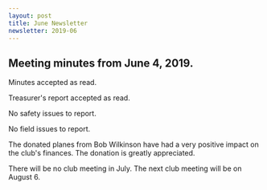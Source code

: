 ```yaml
---
layout: post
title: June Newsletter
newsletter: 2019-06
---
```

## Meeting minutes from June 4, 2019.

Minutes accepted as read.

Treasurer's report accepted as read.

No safety issues to report.

No field issues to report.

The donated planes from Bob Wilkinson have had a very positive impact on the
club's finances. The donation is greatly appreciated.

There will be no club meeting in July. The next club meeting will be on August
6.
